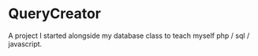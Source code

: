 # QueryCreator
A project I started alongside my database class to teach myself php / sql / javascript. 
